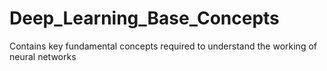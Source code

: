 # Deep_Learning_Base_Concepts

Contains key fundamental concepts required to understand the working of neural networks
